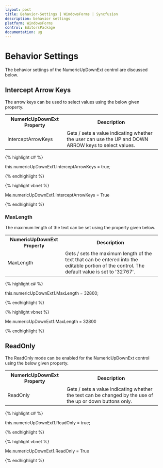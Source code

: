 ```yaml
---
layout: post
title: Behavior-Settings | WindowsForms | Syncfusion
description: behavior settings
platform: WindowsForms
control: EditorsPackage
documentation: ug
---
```


# Behavior Settings

The behavior settings of the NumericUpDownExt control are discussed below.

## Intercept Arrow Keys

The arrow keys can be used to select values using the below given property.



<table>
<tr>
<th>
NumericUpDownExt Property</th><th>
Description</th></tr>
<tr>
<td>
InterceptArrowKeys</td><td>
Gets / sets a value indicating whether the user can use the UP and DOWN ARROW keys to select values.</td></tr>
</table>


{% highlight c# %}



this.numericUpDownExt1.InterceptArrowKeys = true;                     

{% endhighlight %}

{% highlight vbnet %}



Me.numericUpDownExt1.InterceptArrowKeys = True

{% endhighlight %}

### MaxLength

The maximum length of the text can be set using the property given below.



<table>
<tr>
<th>
NumericUpDownExt Property</th><th>
Description</th></tr>
<tr>
<td>
MaxLength</td><td>
Gets / sets the maximum length of the text that can be entered into the editable portion of the control. The default value is set to '32767'.</td></tr>
</table>


{% highlight c# %}



this.numericUpDownExt1.MaxLength = 32800;               

{% endhighlight %}

{% highlight vbnet %}

Me.numericUpDownExt1.MaxLength = 32800

{% endhighlight %}

## ReadOnly

The ReadOnly mode can be enabled for the NumericUpDownExt control using the below given property.


<table>
<tr>
<th>
NumericUpDownExt Property</th><th>
Description</th></tr>
<tr>
<td>
ReadOnly</td><td>
Gets / sets a value indicating whether the text can be changed by the use of the up or down buttons only.</td></tr>
</table>


{% highlight c# %}

this.numericUpDownExt1.ReadOnly = true;

{% endhighlight %}

{% highlight vbnet %}

Me.numericUpDownExt1.ReadOnly = True

{% endhighlight %}


